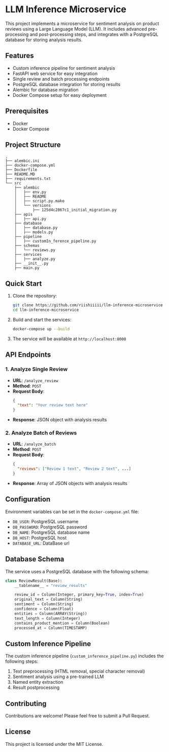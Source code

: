 # LLM Inference Microservice

This project implements a microservice for sentiment analysis on product reviews using a Large Language Model (LLM). It includes advanced pre-processing and post-processing steps, and integrates with a PostgreSQL database for storing analysis results.

## Features

- Custom inference pipeline for sentiment analysis
- FastAPI web service for easy integration
- Single review and batch processing endpoints
- PostgreSQL database integration for storing results
- Alembic for database migration
- Docker Compose setup for easy deployment

## Prerequisites

- Docker
- Docker Compose

## Project Structure

```
.
├── alembic.ini
├── docker-compose.yml
├── Dockerfile
├── README.MD
├── requirements.txt
└── src
    ├── alembic
    │   ├── env.py
    │   ├── README
    │   ├── script.py.mako
    │   └── versions
    │       ├── 125d4c2867c1_initial_migration.py
    ├── apis
    │   ├── api.py
    ├── database
    │   ├── database.py
    │   ├── models.py
    ├── pipeline
    │   ├── customIn_ference_pipeline.py
    ├── schemas
    │   └── reviews.py
    ├── services
    │   ├── analyze.py
    ├── __init__.py
    ├── main.py
```

## Quick Start

1. Clone the repository:
   ```bash
   git clone https://github.com/riishiiiii/llm-inference-microservice
   cd llm-inference-microservice
   ```

2. Build and start the services:
   ```bash
   docker-compose up --build
   ```

3. The service will be available at `http://localhost:8000`

## API Endpoints

### 1. Analyze Single Review

- **URL**: `/analyze_review`
- **Method**: `POST`
- **Request Body**:
  ```json
  {
    "text": "Your review text here"
  }
  ```
- **Response**: JSON object with analysis results

### 2. Analyze Batch of Reviews

- **URL**: `/analyze_batch`
- **Method**: `POST`
- **Request Body**:
  ```json
  {
    "reviews": ["Review 1 text", "Review 2 text", ...]
  }
  ```
- **Response**: Array of JSON objects with analysis results

## Configuration

Environment variables can be set in the `docker-compose.yml` file:

- `DB_USER`: PostgreSQL username
- `DB_PASSWORD`: PostgreSQL password
- `DB_NAME`: PostgreSQL database name
- `DB_HOST`: PostgreSQL host
- `DATABASE_URL`: DataBase url

## Database Schema

The service uses a PostgreSQL database with the following schema:

```python
class ReviewResult(Base):
    __tablename__ = "review_results"

    review_id = Column(Integer, primary_key=True, index=True)
    original_text = Column(String)
    sentiment = Column(String)
    confidence = Column(Float)
    entities = Column(ARRAY(String))
    text_length = Column(Integer)
    contains_product_mention = Column(Boolean)
    processed_at = Column(TIMESTAMP)
```

## Custom Inference Pipeline

The custom inference pipeline (`custom_inference_pipeline.py`) includes the following steps:

1. Text preprocessing (HTML removal, special character removal)
2. Sentiment analysis using a pre-trained LLM
3. Named entity extraction
4. Result postprocessing

## Contributing

Contributions are welcome! Please feel free to submit a Pull Request.

## License

This project is licensed under the MIT License.